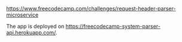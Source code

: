 https://www.freecodecamp.com/challenges/request-header-parser-microservice

The app is deployed on https://freecodecamp-system-parser-api.herokuapp.com/.
